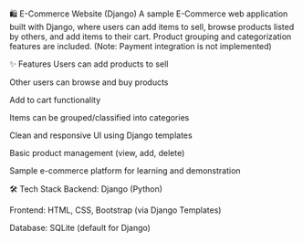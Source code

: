 🛍️ E-Commerce Website (Django)
A sample E-Commerce web application built with Django, where users can add items to sell, browse products listed by others, and add items to their cart. Product grouping and categorization features are included. (Note: Payment integration is not implemented)

✨ Features
Users can add products to sell

Other users can browse and buy products

Add to cart functionality

Items can be grouped/classified into categories

Clean and responsive UI using Django templates

Basic product management (view, add, delete)

Sample e-commerce platform for learning and demonstration

🛠️ Tech Stack
Backend: Django (Python)

Frontend: HTML, CSS, Bootstrap (via Django Templates)

Database: SQLite (default for Django)
